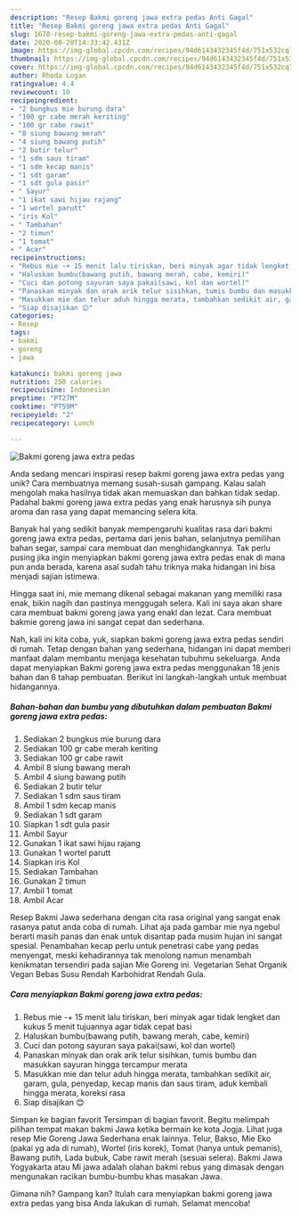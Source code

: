 ```yaml
---
description: "Resep Bakmi goreng jawa extra pedas Anti Gagal"
title: "Resep Bakmi goreng jawa extra pedas Anti Gagal"
slug: 1678-resep-bakmi-goreng-jawa-extra-pedas-anti-gagal
date: 2020-08-20T14:33:42.431Z
image: https://img-global.cpcdn.com/recipes/94d6143432345f4d/751x532cq70/bakmi-goreng-jawa-extra-pedas-foto-resep-utama.jpg
thumbnail: https://img-global.cpcdn.com/recipes/94d6143432345f4d/751x532cq70/bakmi-goreng-jawa-extra-pedas-foto-resep-utama.jpg
cover: https://img-global.cpcdn.com/recipes/94d6143432345f4d/751x532cq70/bakmi-goreng-jawa-extra-pedas-foto-resep-utama.jpg
author: Rhoda Logan
ratingvalue: 4.4
reviewcount: 10
recipeingredient:
- "2 bungkus mie burung dara"
- "100 gr cabe merah keriting"
- "100 gr cabe rawit"
- "8 siung bawang merah"
- "4 siung bawang putih"
- "2 butir telur"
- "1 sdm saus tiram"
- "1 sdm kecap manis"
- "1 sdt garam"
- "1 sdt gula pasir"
- " Sayur"
- "1 ikat sawi hijau rajang"
- "1 wortel parutt"
- "iris Kol"
- " Tambahan"
- "2 timun"
- "1 tomat"
- " Acar"
recipeinstructions:
- "Rebus mie -+ 15 menit lalu tiriskan, beri minyak agar tidak lengket dan kukus 5 menit tujuannya agar tidak cepat basi"
- "Haluskan bumbu(bawang putih, bawang merah, cabe, kemiri)"
- "Cuci dan potong sayuran saya pakai(sawi, kol dan wortel)"
- "Panaskan minyak dan orak arik telur sisihkan, tumis bumbu dan masukkan sayuran hingga tercampur merata"
- "Masukkan mie dan telur aduh hingga merata, tambahkan sedikit air, garam, gula, penyedap, kecap manis dan saus tiram, aduk kembali hingga merata, koreksi rasa"
- "Siap disajikan 😊"
categories:
- Resep
tags:
- bakmi
- goreng
- jawa

katakunci: bakmi goreng jawa 
nutrition: 250 calories
recipecuisine: Indonesian
preptime: "PT27M"
cooktime: "PT59M"
recipeyield: "2"
recipecategory: Lunch

---
```



![Bakmi goreng jawa extra pedas](https://img-global.cpcdn.com/recipes/94d6143432345f4d/751x532cq70/bakmi-goreng-jawa-extra-pedas-foto-resep-utama.jpg)

Anda sedang mencari inspirasi resep bakmi goreng jawa extra pedas yang unik? Cara membuatnya memang susah-susah gampang. Kalau salah mengolah maka hasilnya tidak akan memuaskan dan bahkan tidak sedap. Padahal bakmi goreng jawa extra pedas yang enak harusnya sih punya aroma dan rasa yang dapat memancing selera kita.

Banyak hal yang sedikit banyak mempengaruhi kualitas rasa dari bakmi goreng jawa extra pedas, pertama dari jenis bahan, selanjutnya pemilihan bahan segar, sampai cara membuat dan menghidangkannya. Tak perlu pusing jika ingin menyiapkan bakmi goreng jawa extra pedas enak di mana pun anda berada, karena asal sudah tahu triknya maka hidangan ini bisa menjadi sajian istimewa.

Hingga saat ini, mie memang dikenal sebagai makanan yang memiliki rasa enak, bikin nagih dan pastinya menggugah selera. Kali ini saya akan share cara membuat bakmi goreng jawa yang enakl dan lezat. Cara membuat bakmie goreng jawa ini sangat cepat dan sederhana.


Nah, kali ini kita coba, yuk, siapkan bakmi goreng jawa extra pedas sendiri di rumah. Tetap dengan bahan yang sederhana, hidangan ini dapat memberi manfaat dalam membantu menjaga kesehatan tubuhmu sekeluarga. Anda dapat menyiapkan Bakmi goreng jawa extra pedas menggunakan 18 jenis bahan dan 6 tahap pembuatan. Berikut ini langkah-langkah untuk membuat hidangannya.

<!--inarticleads1-->

##### Bahan-bahan dan bumbu yang dibutuhkan dalam pembuatan Bakmi goreng jawa extra pedas:

1. Sediakan 2 bungkus mie burung dara
1. Sediakan 100 gr cabe merah keriting
1. Sediakan 100 gr cabe rawit
1. Ambil 8 siung bawang merah
1. Ambil 4 siung bawang putih
1. Sediakan 2 butir telur
1. Sediakan 1 sdm saus tiram
1. Ambil 1 sdm kecap manis
1. Sediakan 1 sdt garam
1. Siapkan 1 sdt gula pasir
1. Ambil  Sayur
1. Gunakan 1 ikat sawi hijau rajang
1. Gunakan 1 wortel parutt
1. Siapkan iris Kol
1. Sediakan  Tambahan
1. Gunakan 2 timun
1. Ambil 1 tomat
1. Ambil  Acar


Resep Bakmi Jawa sederhana dengan cita rasa original yang sangat enak rasanya patut anda coba di rumah. Lihat aja pada gambar mie nya ngebul berarti masih panas dan enak untuk disantap pada musim hujan ini sangat spesial. Penambahan kecap perlu untuk penetrasi cabe yang pedas menyengat, meski kehadirannya tak menolong namun menambah kenikmatan tersendiri pada sajian Mie Goreng ini. Vegetarian Sehat Organik Vegan Bebas Susu Rendah Karbohidrat Rendah Gula. 

<!--inarticleads2-->

##### Cara menyiapkan Bakmi goreng jawa extra pedas:

1. Rebus mie -+ 15 menit lalu tiriskan, beri minyak agar tidak lengket dan kukus 5 menit tujuannya agar tidak cepat basi
1. Haluskan bumbu(bawang putih, bawang merah, cabe, kemiri)
1. Cuci dan potong sayuran saya pakai(sawi, kol dan wortel)
1. Panaskan minyak dan orak arik telur sisihkan, tumis bumbu dan masukkan sayuran hingga tercampur merata
1. Masukkan mie dan telur aduh hingga merata, tambahkan sedikit air, garam, gula, penyedap, kecap manis dan saus tiram, aduk kembali hingga merata, koreksi rasa
1. Siap disajikan 😊


Simpan ke bagian favorit Tersimpan di bagian favorit. Begitu melimpah pilihan tempat makan bakmi Jawa ketika bermain ke kota Jogja. Lihat juga resep Mie Goreng Jawa Sederhana enak lainnya. Telur, Bakso, Mie Eko (pakai yg ada di rumah), Wortel (iris korek), Tomat (hanya untuk pemanis), Bawang putih, Lada bubuk, Cabe rawit merah (sesuai selera). Bakmi Jawa Yogyakarta atau Mi jawa adalah olahan bakmi rebus yang dimasak dengan mengunakan racikan bumbu-bumbu khas masakan Jawa. 

Gimana nih? Gampang kan? Itulah cara menyiapkan bakmi goreng jawa extra pedas yang bisa Anda lakukan di rumah. Selamat mencoba!
